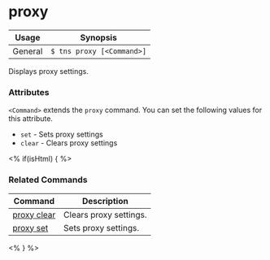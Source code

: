 proxy
==========

Usage | Synopsis
------|-------
General | `$ tns proxy [<Command>]`

Displays proxy settings.

### Attributes
`<Command>` extends the `proxy` command. You can set the following values for this attribute.
* `set` - Sets proxy settings
* `clear` - Clears proxy settings

<% if(isHtml) { %>
### Related Commands

Command | Description
----------|----------
[proxy clear](proxy-clear.html) | Clears proxy settings.
[proxy set](proxy-set.html) | Sets proxy settings.
<% } %>
